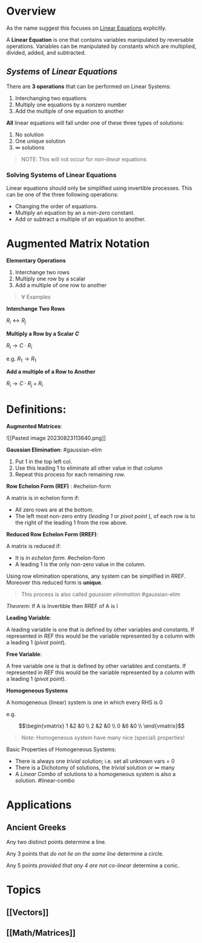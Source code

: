 # Overview

As the name suggest this focuses on [Linear Equations](https://en.wikipedia.org/wiki/Linear_equation) explicitly.

A **Linear Equation** is one that contains variables manipulated by reversable operations. Variables can be manipulated by constants which are multiplied, divided, added, and subtracted.

## *Systems* of *Linear Equations*

There are **3 operations** that can be performed on Linear Systems:
1. Interchanging two equations
2. Multiply one equations by a nonzero number
3. Add the multiple of one equation to another

**All** linear equations will fall under one of these three types of solutions:
1. No solution
2. One unique solution
3. $\infty$  solutions

> NOTE: This will not occur for *non-linear* equations

### Solving Systems of Linear Equations

Linear equations should only be simplified using invertible processes. This can be one of the three following operations:
- Changing the order of equations.
- Multiply an equation by an a *non-zero* constant.
- Add or subtract a multiple of an equation to another.

# Augmented Matrix Notation

**Elementary Operations**
1. Interchange two rows
2. Multiply one row by a scalar
3. Add a multiple of one row to another

> $\forall$  Examples 

**Interchange Two Rows**

$R_{i}\leftrightarrow R_{j}$

**Multiply a Row by a Scalar $C$**

$R_{i}\rightarrow C\cdot R_i$

e.g. $R_1\rightarrow R_1$

**Add a multiple of a Row to Another**

$R_{i}\rightarrow C\cdot R_j + R_i$

# Definitions:

**Augmented Matrices**:

![[Pasted image 20230823113640.png]]

**Gaussian Elimination**:
#gaussian-elim

1. Put 1 in the top left col.
2. Use this leading 1 to eliminate all other value in that column
3. Repeat this process for each remaining row.

**Row Echelon Form (REF)** :
#echelon-form

A matrix is in echelon form if:
- All zero rows are at the bottom.
- The left most non-zero entry (*leading 1* or *pivot point* ), of each row is to the right of the leading 1 from the row above.

**Reduced Row Echelon Form (RREF)**:

A matrix is reduced if:
- It is in *echelon form*. #echelon-form
- A leading $1$ is the only non-zero value in the column.

Using  row elimination operations, any system can be simplified in *RREF*. Moreover this reduced form is **unique**.

> This process is also called *gaussian elimination* #gaussian-elim

*Theorem*: If A is Invertible then RREF of A is I

**Leading Variable**:

A leading variable is one that is defined by other variables and constants. If represented in *REF*  this would be the variable represented by a column with a leading 1 (*pivot point*).

**Free Variable**:

A free variable one is that is defined by other variables and constants. If represented in *REF*  this would be the variable represented by a column with a leading 1 (*pivot point*).

**Homogeneous Systems**

A homogeneous (linear) system is one in which every RHS is 0

e.g.

$$\begin{vmatrix} 
1 &2 &0 \\
2 &2 &0 \\
0 &6 &0 \\
\end{vmatrix}$$

> *Note*: Homogeneous system have many nice (special) properties!

Basic Properties of Homogeneous Systems:
- There is always one *trivial* solution; i.e. set all unknown vars = 0
- There is a Dichotomy of solutions, the *trivial* solution or $\infty$ many
- A  *Linear Combo* of solutions to a homogeneous system is also a solution. #linear-combo

# Applications

## Ancient Greeks

Any two distinct points determine a line.

Any 3 points that *do not lie on the same line*  determine a circle.

Any 5 points *provided that any 4 are not co-linear* determine a conic.
# Topics

## [[Vectors]]

## [[Math/Matrices]]